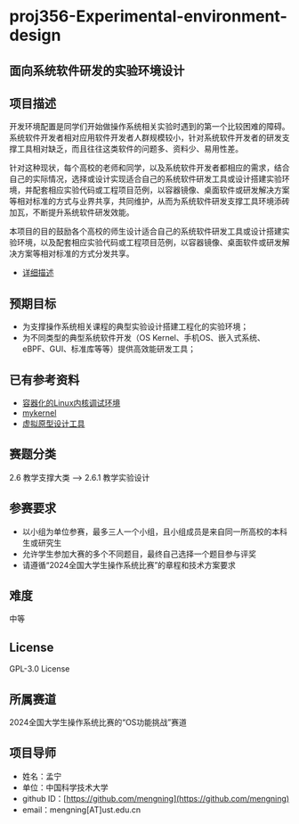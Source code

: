 # proj356-Experimental-environment-design
## 面向系统软件研发的实验环境设计

## 项目描述

开发环境配置是同学们开始做操作系统相关实验时遇到的第一个比较困难的障碍。系统软件开发者相对应用软件开发者人群规模较小，针对系统软件开发者的研发支撑工具相对缺乏，而且往往这类软件的问题多、资料少、易用性差。

针对这种现状，每个高校的老师和同学，以及系统软件开发者都相应的需求，结合自己的实际情况，选择或设计实现适合自己的系统软件研发工具或设计搭建实验环境，并配套相应实验代码或工程项目范例，以容器镜像、桌面软件或研发解决方案等相对标准的方式与业界共享，共同维护，从而为系统软件研发支撑工具环境添砖加瓦，不断提升系统软件研发效能。

本项目的目的鼓励各个高校的师生设计适合自己的系统软件研发工具或设计搭建实验环境，以及配套相应实验代码或工程项目范例，以容器镜像、桌面软件或研发解决方案等相对标准的方式分发共享。 

* [详细描述](https://gitee.com/mengning997/linuxkernel/wikis/2024OSCompetition)

## 预期目标

- 为支撑操作系统相关课程的典型实验设计搭建工程化的实验环境；
- 为不同类型的典型系统软件开发（OS Kernel、手机OS、嵌入式系统、eBPF、GUI、标准库等等）提供高效能研发工具；


## 已有参考资料

- [容器化的Linux内核调试环境](https://gitee.com/mengning997/linuxkernel/tree/master/src/kerneldebuging)
- [mykernel](https://github.com/mengning/mykernel)
- [虚拟原型设计工具](https://gitee.com/vProtyping/vProtyping)


## 赛题分类

2.6 教学支撑大类 -->  2.6.1 教学实验设计

## 参赛要求

- 以小组为单位参赛，最多三人一个小组，且小组成员是来自同一所高校的本科生或研究生
- 允许学生参加大赛的多个不同题目，最终自己选择一个题目参与评奖
- 请遵循“2024全国大学生操作系统比赛”的章程和技术方案要求

## 难度

中等

## License

GPL-3.0 License

## 所属赛道

2024全国大学生操作系统比赛的“OS功能挑战”赛道

## 项目导师

- 姓名：孟宁
- 单位：中国科学技术大学
- github ID：[https://github.com/mengning](https://github.com/mengning)
- email：mengning[AT]ust.edu.cn
